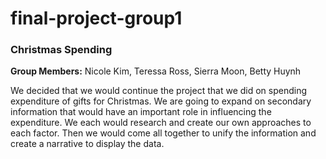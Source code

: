 # final-project-group1
### Christmas Spending

**Group Members:** Nicole Kim, Teressa Ross, Sierra Moon, Betty Huynh

We decided that we would continue the project that we did on spending expenditure of gifts for Christmas. We are going to expand on secondary information that would have an important role in influencing the expenditure. We each would research and create our own approaches to each factor. Then we would come all together to unify the information and create a narrative to display the data. 
